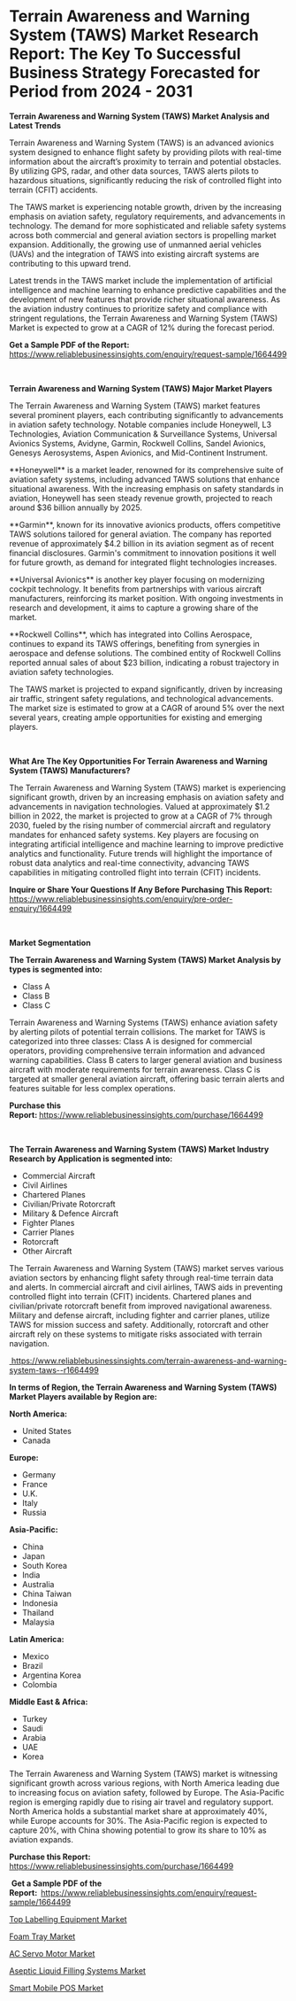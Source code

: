 <p><h1>Terrain Awareness and Warning System (TAWS) Market Research Report: The Key To Successful Business Strategy Forecasted for Period from 2024 - 2031</h1></p><p><strong>Terrain Awareness and Warning System (TAWS) Market Analysis and Latest Trends</strong></p>
<p><p>Terrain Awareness and Warning System (TAWS) is an advanced avionics system designed to enhance flight safety by providing pilots with real-time information about the aircraft’s proximity to terrain and potential obstacles. By utilizing GPS, radar, and other data sources, TAWS alerts pilots to hazardous situations, significantly reducing the risk of controlled flight into terrain (CFIT) accidents.</p><p>The TAWS market is experiencing notable growth, driven by the increasing emphasis on aviation safety, regulatory requirements, and advancements in technology. The demand for more sophisticated and reliable safety systems across both commercial and general aviation sectors is propelling market expansion. Additionally, the growing use of unmanned aerial vehicles (UAVs) and the integration of TAWS into existing aircraft systems are contributing to this upward trend.</p><p>Latest trends in the TAWS market include the implementation of artificial intelligence and machine learning to enhance predictive capabilities and the development of new features that provide richer situational awareness. As the aviation industry continues to prioritize safety and compliance with stringent regulations, the Terrain Awareness and Warning System (TAWS) Market is expected to grow at a CAGR of 12% during the forecast period.</p></p>
<p><strong>Get a Sample PDF of the Report:&nbsp;</strong> <a href="https://www.reliablebusinessinsights.com/enquiry/request-sample/1664499?utm_campaign=1399&utm_medium=2&utm_source=Github&utm_content=ia&utm_term=28092024&utm_id=terrain-awareness-and-warning-system-taws">https://www.reliablebusinessinsights.com/enquiry/request-sample/1664499</a></p>
<p>&nbsp;</p>
<p><strong>Terrain Awareness and Warning System (TAWS) Major Market Players</strong></p>
<p><p>The Terrain Awareness and Warning System (TAWS) market features several prominent players, each contributing significantly to advancements in aviation safety technology. Notable companies include Honeywell, L3 Technologies, Aviation Communication & Surveillance Systems, Universal Avionics Systems, Avidyne, Garmin, Rockwell Collins, Sandel Avionics, Genesys Aerosystems, Aspen Avionics, and Mid-Continent Instrument.</p><p>**Honeywell** is a market leader, renowned for its comprehensive suite of aviation safety systems, including advanced TAWS solutions that enhance situational awareness. With the increasing emphasis on safety standards in aviation, Honeywell has seen steady revenue growth, projected to reach around $36 billion annually by 2025.</p><p>**Garmin**, known for its innovative avionics products, offers competitive TAWS solutions tailored for general aviation. The company has reported revenue of approximately $4.2 billion in its aviation segment as of recent financial disclosures. Garmin's commitment to innovation positions it well for future growth, as demand for integrated flight technologies increases.</p><p>**Universal Avionics** is another key player focusing on modernizing cockpit technology. It benefits from partnerships with various aircraft manufacturers, reinforcing its market position. With ongoing investments in research and development, it aims to capture a growing share of the market.</p><p>**Rockwell Collins**, which has integrated into Collins Aerospace, continues to expand its TAWS offerings, benefiting from synergies in aerospace and defense solutions. The combined entity of Rockwell Collins reported annual sales of about $23 billion, indicating a robust trajectory in aviation safety technologies.</p><p>The TAWS market is projected to expand significantly, driven by increasing air traffic, stringent safety regulations, and technological advancements. The market size is estimated to grow at a CAGR of around 5% over the next several years, creating ample opportunities for existing and emerging players.</p></p>
<p>&nbsp;</p>
<p><strong>What Are The Key Opportunities For Terrain Awareness and Warning System (TAWS) Manufacturers?</strong></p>
<p><p>The Terrain Awareness and Warning System (TAWS) market is experiencing significant growth, driven by an increasing emphasis on aviation safety and advancements in navigation technologies. Valued at approximately $1.2 billion in 2022, the market is projected to grow at a CAGR of 7% through 2030, fueled by the rising number of commercial aircraft and regulatory mandates for enhanced safety systems. Key players are focusing on integrating artificial intelligence and machine learning to improve predictive analytics and functionality. Future trends will highlight the importance of robust data analytics and real-time connectivity, advancing TAWS capabilities in mitigating controlled flight into terrain (CFIT) incidents.</p></p>
<p><strong>Inquire or Share Your Questions If Any Before Purchasing This Report:</strong> <a href="https://www.reliablebusinessinsights.com/enquiry/pre-order-enquiry/1664499?utm_campaign=1399&utm_medium=2&utm_source=Github&utm_content=ia&utm_term=28092024&utm_id=terrain-awareness-and-warning-system-taws">https://www.reliablebusinessinsights.com/enquiry/pre-order-enquiry/1664499</a></p>
<p>&nbsp;</p>
<p><strong>Market Segmentation</strong></p>
<p><strong>The Terrain Awareness and Warning System (TAWS) Market Analysis by types is segmented into:</strong></p>
<p><ul><li>Class A</li><li>Class B</li><li>Class C</li></ul></p>
<p><p>Terrain Awareness and Warning Systems (TAWS) enhance aviation safety by alerting pilots of potential terrain collisions. The market for TAWS is categorized into three classes: Class A is designed for commercial operators, providing comprehensive terrain information and advanced warning capabilities. Class B caters to larger general aviation and business aircraft with moderate requirements for terrain awareness. Class C is targeted at smaller general aviation aircraft, offering basic terrain alerts and features suitable for less complex operations.</p></p>
<p><strong>Purchase this Report:&nbsp;</strong><a href="https://www.reliablebusinessinsights.com/purchase/1664499?utm_campaign=1399&utm_medium=2&utm_source=Github&utm_content=ia&utm_term=28092024&utm_id=terrain-awareness-and-warning-system-taws">https://www.reliablebusinessinsights.com/purchase/1664499</a></p>
<p>&nbsp;</p>
<p><strong>The Terrain Awareness and Warning System (TAWS) Market Industry Research by Application is segmented into:</strong></p>
<p><ul><li>Commercial Aircraft</li><li>Civil Airlines</li><li>Chartered Planes</li><li>Civilian/Private Rotorcraft</li><li>Military & Defence Aircraft</li><li>Fighter Planes</li><li>Carrier Planes</li><li>Rotorcraft</li><li>Other Aircraft</li></ul></p>
<p><p>The Terrain Awareness and Warning System (TAWS) market serves various aviation sectors by enhancing flight safety through real-time terrain data and alerts. In commercial aircraft and civil airlines, TAWS aids in preventing controlled flight into terrain (CFIT) incidents. Chartered planes and civilian/private rotorcraft benefit from improved navigational awareness. Military and defense aircraft, including fighter and carrier planes, utilize TAWS for mission success and safety. Additionally, rotorcraft and other aircraft rely on these systems to mitigate risks associated with terrain navigation.</p></p>
<p><a href="https://www.reliablebusinessinsights.com/terrain-awareness-and-warning-system-taws--r1664499?utm_campaign=1399&utm_medium=2&utm_source=Github&utm_content=ia&utm_term=28092024&utm_id=terrain-awareness-and-warning-system-taws">&nbsp;https://www.reliablebusinessinsights.com/terrain-awareness-and-warning-system-taws--r1664499</a></p>
<p><strong>In terms of Region, the Terrain Awareness and Warning System (TAWS) Market Players available by Region are:</strong></p>
<p>
    <p> <strong> North America: </strong>
        <ul>
            <li>United States</li>
            <li>Canada</li>
        </ul>
        </p> 
    <p> <strong> Europe: </strong>
        <ul>
            <li>Germany</li>
            <li>France</li>
            <li>U.K.</li>
            <li>Italy</li>
            <li>Russia</li>
        </ul>
        </p> 
    <p> <strong> Asia-Pacific: </strong>
        <ul>
            <li>China</li>
            <li>Japan</li>
            <li>South Korea</li>
            <li>India</li>
            <li>Australia</li>
            <li>China Taiwan</li>
            <li>Indonesia</li>
            <li>Thailand</li>
            <li>Malaysia</li>
        </ul>
        </p> 
    <p> <strong> Latin America: </strong>
        <ul>
            <li>Mexico</li>
            <li>Brazil</li>
            <li>Argentina Korea</li>
            <li>Colombia</li>
        </ul>
        </p> 
    <p> <strong> Middle East & Africa: </strong>
        <ul>
            <li>Turkey</li>
            <li>Saudi</li>
            <li>Arabia</li>
            <li>UAE</li>
            <li>Korea</li>
        </ul>
    </p>
    </p>
<p><p>The Terrain Awareness and Warning System (TAWS) market is witnessing significant growth across various regions, with North America leading due to increasing focus on aviation safety, followed by Europe. The Asia-Pacific region is emerging rapidly due to rising air travel and regulatory support. North America holds a substantial market share at approximately 40%, while Europe accounts for 30%. The Asia-Pacific region is expected to capture 20%, with China showing potential to grow its share to 10% as aviation expands.</p></p>
<p><strong>Purchase this Report: </strong><a href="https://www.reliablebusinessinsights.com/purchase/1664499?utm_campaign=1399&utm_medium=2&utm_source=Github&utm_content=ia&utm_term=28092024&utm_id=terrain-awareness-and-warning-system-taws">https://www.reliablebusinessinsights.com/purchase/1664499</a></p>
<p>&nbsp;<strong>Get a Sample PDF of the Report:&nbsp;&nbsp;</strong><a href="https://www.reliablebusinessinsights.com/enquiry/request-sample/1664499?utm_campaign=1399&utm_medium=2&utm_source=Github&utm_content=ia&utm_term=28092024&utm_id=terrain-awareness-and-warning-system-taws">https://www.reliablebusinessinsights.com/enquiry/request-sample/1664499</a></p>
<p><strong></strong></p>
<p><p><a href="https://issuu.com/reportprime-2/docs/top-labelling-equipment-market-size_f557c692fd5115?utm_campaign=1399&utm_medium=2&utm_source=Github&utm_content=ia&utm_term=28092024&utm_id=terrain-awareness-and-warning-system-taws">Top Labelling Equipment Market</a></p><p><a href="https://www.linkedin.com/pulse/exploring-foam-tray-market-dynamics-global-trends-future-growth-wrkff?utm_campaign=1399&utm_medium=2&utm_source=Github&utm_content=ia&utm_term=28092024&utm_id=terrain-awareness-and-warning-system-taws">Foam Tray Market</a></p><p><a href="https://www.linkedin.com/pulse/ac-servo-motor-market-size-share-analysis-growth-trends-p3mpc?utm_campaign=1399&utm_medium=2&utm_source=Github&utm_content=ia&utm_term=28092024&utm_id=terrain-awareness-and-warning-system-taws">AC Servo Motor Market</a></p><p><a href="https://issuu.com/reportprime-2/docs/aseptic-liquid-filling-systems-mark_d8b30c400a8668?utm_campaign=1399&utm_medium=2&utm_source=Github&utm_content=ia&utm_term=28092024&utm_id=terrain-awareness-and-warning-system-taws">Aseptic Liquid Filling Systems Market</a></p><p><a href="https://www.linkedin.com/pulse/smart-mobile-pos-market-share-size-trends-industry-analysis-d8ruc?utm_campaign=1399&utm_medium=2&utm_source=Github&utm_content=ia&utm_term=28092024&utm_id=terrain-awareness-and-warning-system-taws">Smart Mobile POS Market</a></p></p>